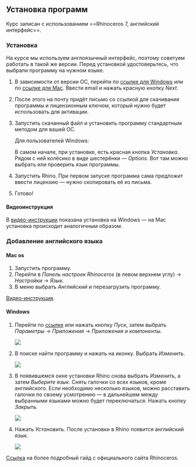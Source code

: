 ## Установка программ

Курс записан с использованием ==Rhinoceros 7, английский интерфейс==.

### Установка

На курсе мы используем англоязычный интерфейс, поэтому советуем работать в такой же версии. Перед установкой удостоверьтесь, что выбрали программу на нужном языке.

1. В зависимости от версии ОС, перейти по [ссылке для Windows](https://www.rhino3d.com/download/rhino-for-windows/6/evaluation) или по [ссылке для Mac](https://www.rhino3d.com/download/rhino-for-mac/6/evaluation). Ввести email и нажать красную кнопку *Next*.
2. После этого на почту придёт письмо со ссылкой для скачивания программы и лицензионным ключом, который нужно будет использовать для активации.
3. Запустить скачанный файл и установить программу стандартным методом для вашей ОС.
    
    Для пользователей Windows:
    
    В самом начале, при установке, есть красная кнопка *Установка*. Рядом с ней колёсико в виде шестерёнки — *Options*. Вот там можно выбрать или проверить язык программы. 
    
4. Запустить Rhino. При первом запуске программа сама предложит ввести лицензию — нужно скопировать её из письма. 
5. Готово!

#### Видеоинструкция

В [видео-инструкции](/img/RHN_72/rhn_install.mp4) показана установка на Windows — на Mac установка происходит аналогичным образом.

### Добавление английского языка

#### Mac os

1. Запустить программу.
2. Перейти в *Панель настроек Rhinoceros* (в левом верхнем углу) → *Настройки* → *Язык.*
3. В меню выбрать *Английский* и перезагрузить программу.

[Видео-инструкция](/img/RHN_72/PRT_32.17.07_L1_Rhino_eng.mp4).

#### Windows

1. Перейти по [ссылке](ms-settings:appsfeatures?activationSource=SMC-IA-4028054) или нажать кнопку *Пуск*, затем выбрать *Параметры* → *Приложения* → *Приложения и компоненты*.
    
    ![](/img/RHN_72/addlanguages_windowssettings.png)
    
2. В поиске найти программу и нажать на иконку. Выбрать *Изменить*.
    
    ![](/img/RHN_72/addlanguages_modify.png)
    
3. В появившемся окне установки Rhino снова выбрать *Изменить*, а затем *Выберите язык.* Снять галочки со всех языков, кроме английского. Если необходимо несколько языков, можно расставить галочки по своему усмотрению — в дальнейшем между выбранными языками можно будет переключаться. Нажать кнопку *Закрыть.*
    
    ![](/img/RHN_72/imgonline-com-ua-Collage-5FQMFOGmA08Rftn.jpg)
    
4. Нажать *Установить*. После установки в Rhino появится английский язык.
    
    ![](/img/RHN_72/addlanguages_installnow.png)

[Ссылка](https://wiki.mcneel.com/rhino/6/addlanguages) на более подробный гайд с официального сайта Rhinoceros.